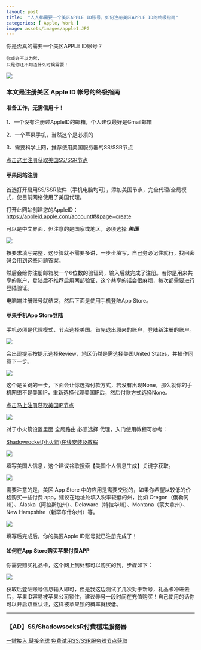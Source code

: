 ```yaml
---
layout: post
title:  "人人都需要一个美区APPLE ID账号，如何注册美区APPLE ID的终极指南"
categories: [ Apple, Work ]
image: assets/images/apple1.JPG
---
```


你是否真的需要一个美区APPLE ID账号？

```
你或许不以为然，
只是你还不知道什么时候需要！
```
![](https://raw.githubusercontent.com/Gitgle/Gitgle.GitHub.io/master/assets/images/apid2.jpg)

### 本文是注册美区 Apple ID 帐号的终极指南

#### 准备工作，无需信用卡！

1、一个没有注册过AppleID的邮箱，个人建议最好是Gmail邮箱

2、一个苹果手机，当然这个是必须的

3、需要科学上网，推荐使用美国服务器的SS/SSR节点

<a class="btn btn-danger" href="https://s-s-r.github.io/">点击这里注册获取美国SS/SSR节点</a>

#### 苹果网站注册

首选打开启用SS/SSR软件（手机电脑均可），添加美国节点，完全代理/全局模式，使目前网络使用了美国代理。

打开此网站创建您的AppleID： https://appleid.apple.com/account#!&page=create

可以是中文界面，但注意的是国家或地区，必须选择 ***美国***

![](https://raw.githubusercontent.com/Gitgle/Gitgle.GitHub.io/master/assets/images/apple1.JPG)

按要求填写完整，这步骤就不需要多讲，一步步填写，自己务必记住就行，找回密码会用到这些问题答案。

然后会给你注册邮箱发一个6位数的验证码，输入后就完成了注册。若你是用来共享的账户，登陆后不推荐启用两部验证，这个共享的话会很麻烦，每次都需要进行登陆验证。

电脑端注册账号就结束，然后下面是使用手机登陆App Store。

#### 苹果手机App Store登陆

手机必须是代理模式，节点选择美国。首先退出原来的账户，登陆新注册的账户。

![](https://raw.githubusercontent.com/Gitgle/Gitgle.GitHub.io/master/assets/images/apid01.jpg)

会出现提示按提示选择Review，地区仍然是需选择美国United States，并操作同意下一步。

![](https://raw.githubusercontent.com/Gitgle/Gitgle.GitHub.io/master/assets/images/apid02.jpg)

这个是关键的一步，下面会让你选择付款方式，若没有出现None，那么就你的手机网络不是美国IP，重新选择代理美国IP后，然后付款方式选择None。

<a class="btn btn-danger" href="https://s-s-r.github.io/">点击马上注册获取美国IP节点</a>

![](https://raw.githubusercontent.com/Gitgle/Gitgle.GitHub.io/master/assets/images/apid03.jpg)

对于小火箭设置里面 全局路由 必须选择 代理，入门使用教程可参考： 

[Shadowrocket(小火箭)在线安装及教程](https://4ss.org/Shadowrocket/)

![](https://raw.githubusercontent.com/Gitgle/Gitgle.GitHub.io/master/assets/images/apid00.jpg)

填写美国人信息，这个建议谷歌搜索【美国个人信息生成】关键字获取。

![](https://raw.githubusercontent.com/Gitgle/Gitgle.GitHub.io/master/assets/images/ad1.JPG)

需要注意的是，美区 App Store 中的应用是需要交税的，如果你希望以较低的价格购买一些付费 app，建议在地址处填入税率较低的州，比如 Oregon（俄勒冈州）、Alaska（阿拉斯加州）、Delaware（特拉华州）、Montana（蒙大拿州）、New Hampshire（新罕布什尔州）等。

![](https://raw.githubusercontent.com/Gitgle/Gitgle.GitHub.io/master/assets/images/apid04.jpg)

填写后完成后，你的美区Apple ID账号就已注册完成了！

#### 如何在App Store购买苹果付费APP

你需要购买礼品卡，这个网上到处都可以购买的到，步骤如下：

![](https://raw.githubusercontent.com/Gitgle/Gitgle.GitHub.io/master/assets/images/apid05.jpg)

获取后登陆账号信息输入即可，但是我这边测试了几次对于新号，礼品卡冲进去后，苹果ID容易被苹果公司锁住，建议养号一段时间在充值购买！自己使用的话你可以开启双重认证，这样被苹果锁的概率就很低。

<hr>

### 【AD】SS/ShadowsocksR付費穩定服務器

<a class="btn btn-danger" href="https://s-s-r.github.io/">一鍵接入,鏈接全球</a>   <a class="btn btn-danger" href="http://t.cn/ESZVCWD">免费试用SS/SSR服务器节点获取</a>

